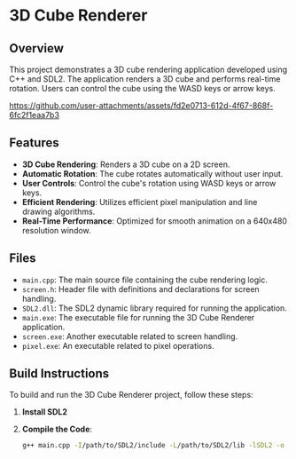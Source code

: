 # 3D Cube Renderer

## Overview

This project demonstrates a 3D cube rendering application developed using C++ and SDL2. The application renders a 3D cube and performs real-time rotation. Users can control the cube using the WASD keys or arrow keys.

https://github.com/user-attachments/assets/fd2e0713-612d-4f67-868f-6fc2f1eaa7b3

## Features

- **3D Cube Rendering**: Renders a 3D cube on a 2D screen.
- **Automatic Rotation**: The cube rotates automatically without user input.
- **User Controls**: Control the cube's rotation using WASD keys or arrow keys.
- **Efficient Rendering**: Utilizes efficient pixel manipulation and line drawing algorithms.
- **Real-Time Performance**: Optimized for smooth animation on a 640x480 resolution window.

## Files

- `main.cpp`: The main source file containing the cube rendering logic.
- `screen.h`: Header file with definitions and declarations for screen handling.
- `SDL2.dll`: The SDL2 dynamic library required for running the application.
- `main.exe`: The executable file for running the 3D Cube Renderer application.
- `screen.exe`: Another executable related to screen handling.
- `pixel.exe`: An executable related to pixel operations.

## Build Instructions

To build and run the 3D Cube Renderer project, follow these steps:

1. **Install SDL2**

2. **Compile the Code**:
   ```bash
   g++ main.cpp -I/path/to/SDL2/include -L/path/to/SDL2/lib -lSDL2 -o main.exe
